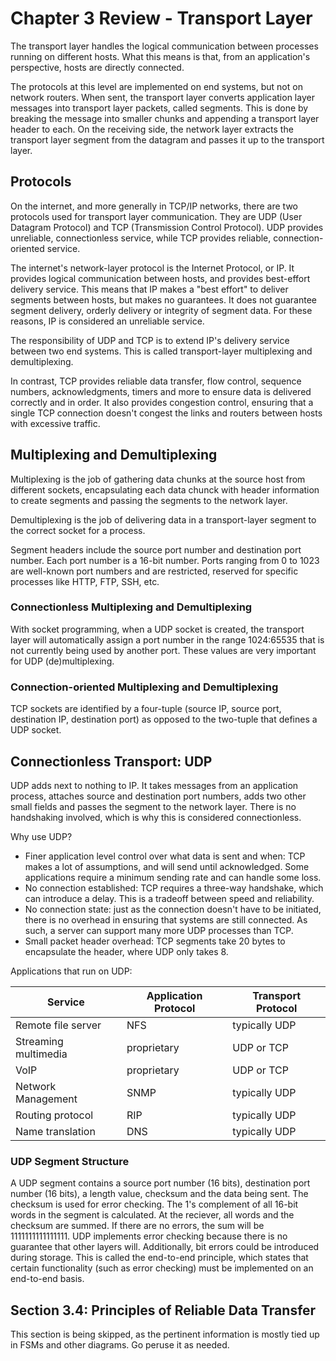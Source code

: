 # Chapter 3 Review - Transport Layer

The transport layer handles the logical communication between processes running
on different hosts. What this means is that, from an application's perspective,
hosts are directly connected.

The protocols at this level are implemented on end systems, but not on network
routers. When sent, the transport layer converts application layer messages into
transport layer packets, called segments. This is done by breaking the message
into smaller chunks and appending a transport layer header to each. On the
receiving side, the network layer extracts the transport layer segment from the
datagram and passes it up to the transport layer.

## Protocols
On the internet, and more generally in TCP/IP networks, there are two protocols
used for transport layer communication. They are UDP (User Datagram Protocol)
and TCP (Transmission Control Protocol). UDP provides unreliable, connectionless
service, while TCP provides reliable, connection-oriented service.

The internet's network-layer protocol is the Internet Protocol, or IP. It
provides logical communication between hosts, and provides best-effort delivery
service. This means that IP makes a "best effort" to deliver segments between
hosts, but makes no guarantees. It does not guarantee segment delivery, orderly
delivery or integrity of segment data. For these reasons, IP is considered an
unreliable service.

The responsibility of UDP and TCP is to extend IP's delivery service between two
end systems. This is called transport-layer multiplexing and demultiplexing.

In contrast, TCP provides reliable data transfer, flow control, sequence
numbers, acknowledgments, timers and more to ensure data is delivered correctly
and in order. It also provides congestion control, ensuring that a single TCP
connection doesn't congest the links and routers between hosts with excessive
traffic.

## Multiplexing and Demultiplexing
Multiplexing is the job of gathering data chunks at the source host from
different sockets, encapsulating each data chunck with header information to
create segments and passing the segments to the network layer.

Demultiplexing is the job of delivering data in a transport-layer segment to the
correct socket for a process.

Segment headers include the source port number and destination port number. Each
port number is a 16-bit number. Ports ranging from 0 to 1023 are well-known port
numbers and are restricted, reserved for specific processes like HTTP, FTP, SSH,
etc.

### Connectionless Multiplexing and Demultiplexing
With socket programming, when a UDP socket is created, the transport layer will
automatically assign a port number in the range 1024:65535 that is not currently
being used by another port. These values are very important for UDP
(de)multiplexing.

### Connection-oriented Multiplexing and Demultiplexing
TCP sockets are identified by a four-tuple (source IP, source port, destination
IP, destination port) as opposed to the two-tuple that defines a UDP socket.

## Connectionless Transport: UDP
UDP adds next to nothing to IP. It takes messages from an application process,
attaches source and destination port numbers, adds two other small fields and
passes the segment to the network layer. There is no handshaking involved, which
is why this is considered connectionless.

Why use UDP? 
* Finer application level control over what data is sent and when: TCP makes a
    lot of assumptions, and will send until acknowledged. Some applications
    require a minimum sending rate and can handle some loss.
* No connection established: TCP requires a three-way handshake, which can
    introduce a delay. This is a tradeoff between speed and reliability.
* No connection state: just as the connection doesn't have to be initiated,
    there is no overhead in ensuring that systems are still connected. As such,
    a server can support many more UDP processes than TCP.
* Small packet header overhead: TCP segments take 20 bytes to encapsulate the
    header, where UDP only takes 8.

Applications that run on UDP:

Service | Application Protocol | Transport Protocol
--------|----------------------|-------------------
Remote file server | NFS | typically UDP
Streaming multimedia | proprietary | UDP or TCP
VoIP | proprietary | UDP or TCP
Network Management | SNMP | typically UDP
Routing protocol | RIP | typically UDP
Name translation | DNS | typically UDP

### UDP Segment Structure
A UDP segment contains a source port number (16 bits), destination port number
(16 bits), a length value, checksum and the data being sent. The checksum is
used for error checking. The 1's complement of all 16-bit words in the segment
is calculated. At the reciever, all words and the checksum are summed. If there
are no errors, the sum will be 1111111111111111. UDP implements error checking
because there is no guarantee that other layers will. Additionally, bit errors
could be introduced during storage. This is called the end-to-end principle,
which states that certain functionality (such as error checking) must be
implemented on an end-to-end basis.

## Section 3.4: Principles of Reliable Data Transfer
This section is being skipped, as the pertinent information is mostly tied up in
FSMs and other diagrams. Go peruse it as needed.
